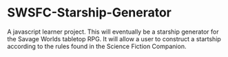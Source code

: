 # SWSFC-Starship-Generator
A javascript learner project. This will eventually be a starship generator for the Savage Worlds tabletop RPG. It will allow a user to construct a startship according to the rules found in the Science Fiction Companion.
